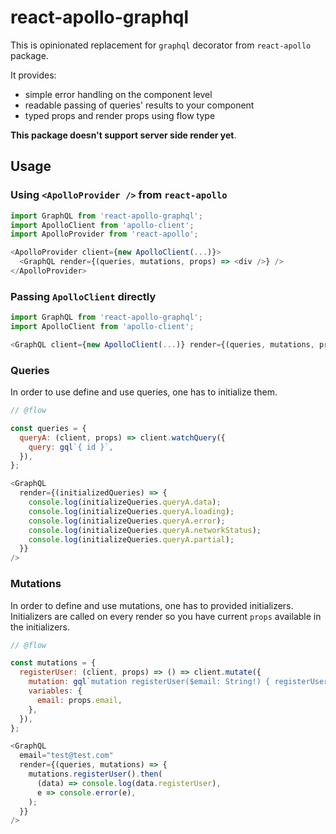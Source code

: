 # react-apollo-graphql

This is opinionated replacement for `graphql` decorator from `react-apollo` package.

It provides:

* simple error handling on the component level
* readable passing of queries' results to your component
* typed props and render props using flow type

**This package doesn't support server side render yet**.

## Usage

### Using `<ApolloProvider />` from `react-apollo`

```js
import GraphQL from 'react-apollo-graphql';
import ApolloClient from 'apollo-client';
import ApolloProvider from 'react-apollo';

<ApolloProvider client={new ApolloClient(...)}>
  <GraphQL render={(queries, mutations, props) => <div />} />
</ApolloProvider>
```

### Passing `ApolloClient` directly

```js
import GraphQL from 'react-apollo-graphql';
import ApolloClient from 'apollo-client';

<GraphQL client={new ApolloClient(...)} render={(queries, mutations, props) => <div />} />
```

### Queries

In order to use define and use queries, one has to initialize them.

```js
// @flow

const queries = {
  queryA: (client, props) => client.watchQuery({
    query: gql`{ id }`,
  }),
};

<GraphQL
  render={(initializedQueries) => {
    console.log(initializeQueries.queryA.data);
    console.log(initializeQueries.queryA.loading);
    console.log(initializeQueries.queryA.error);
    console.log(initializeQueries.queryA.networkStatus);
    console.log(initializeQueries.queryA.partial);
  }}
/>
```

### Mutations

In order to define and use mutations, one has to provided initializers. Initializers are called on every render so you have current `props` available in the initializers.

```js
// @flow

const mutations = {
  registerUser: (client, props) => () => client.mutate({
    mutation: gql`mutation registerUser($email: String!) { registerUser(email: $email) }`,
    variables: {
      email: props.email,
    },
  }),
};

<GraphQL
  email="test@test.com"
  render={(queries, mutations) => {
    mutations.registerUser().then(
      (data) => console.log(data.registerUser),
      e => console.error(e),
    );
  }}
/>
```
